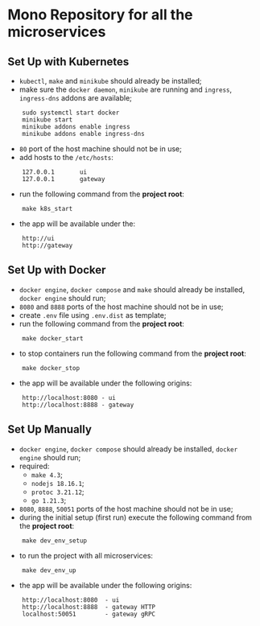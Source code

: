 # Mono Repository for all the microservices

## Set Up with Kubernetes
- `kubectl`, `make` and `minikube` should already be installed;
- make sure the `docker daemon`, `minikube` are running and `ingress`, `ingress-dns` addons are available;
```
    sudo systemctl start docker
    minikube start
    minikube addons enable ingress
    minikube addons enable ingress-dns
```
- `80` port of the host machine should not be in use; 
- add hosts to the `/etc/hosts`:
```
    127.0.0.1       ui
    127.0.0.1       gateway
```
- run the following command from the **project root**:
```
    make k8s_start
```
- the app will be available under the:
```
    http://ui
    http://gateway
```

## Set Up with Docker
- `docker engine`, `docker compose` and `make` should already be installed, `docker engine` should run;
- `8080` and `8888` ports of the host machine should not be in use; 
- create `.env` file using `.env.dist` as template;
- run the following command from the **project root**:
```
    make docker_start
```
- to stop containers run the following command from the **project root**:
```
    make docker_stop
```
- the app will be available under the following origins:
```
    http://localhost:8080 - ui
    http://localhost:8888 - gateway
```

## Set Up Manually
- `docker engine`, `docker compose` should already be installed, `docker engine` should run;
- required: 
    - `make 4.3`;
    - `nodejs 18.16.1`;
    - `protoc 3.21.12`;
    - `go 1.21.3`;
- `8080`, `8888`, `50051` ports of the host machine should not be in use; 
- during the initial setup (first run) execute the following command from the **project root**:
```
    make dev_env_setup
```
- to run the project with all microservices:
```
    make dev_env_up
```
- the app will be available under the following origins:
```
    http://localhost:8080  - ui
    http://localhost:8888  - gateway HTTP
    localhost:50051        - gateway gRPC
```